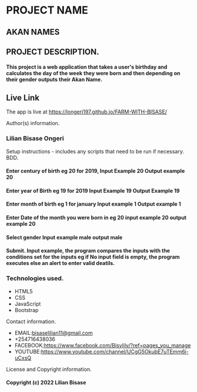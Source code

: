 # PROJECT NAME
## AKAN NAMES

## PROJECT DESCRIPTION.
#### This project is a web application that takes a user's birthday and calculates the day of the week they were born and then depending on their gender outputs their Akan Name.
## Live Link

The app is live at  https://longeri197.github.io/FARM-WITH-BISASE/

Author(s) information.
### Lilian Bisase Ongeri
Setup instructions - includes any scripts that need to be run if necessary.
BDD.
#### Enter century of birth eg 20 for 2019, Input Example 20 Output example 20

#### Enter year of Birth eg 19 for 2019 Input Example 19 Output Example 19

#### Enter month of birth eg 1 for january Input example 1 Output example 1

#### Enter Date of the month you were born in eg 20 input example 20 output example 20

#### Select gender Input example male output male

#### Submit. Input example, the program compares the inputs with the conditions set for the inputs eg if No input field is empty, the program executes else an alert to enter valid deatils.

### Technologies used.
* HTML5
* CSS
* JavaScript
* Bootstrap

Contact information.

* EMAIL:bisaselilian11@gmail.com
* +254716438036
* FACEBOOK;https://www.facebook.com/Bisylily/?ref=pages_you_manage
* YOUTUBE:https://www.youtube.com/channel/UCgG5OkubE7uTEmm6j-uCxsQ

License and Copyright information.
#### Copyright (c) 2022 Lilian Bisase
